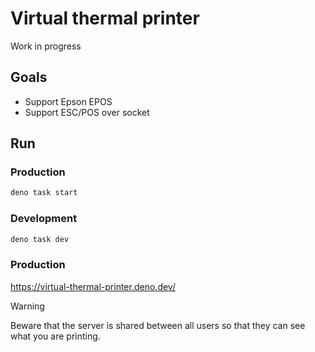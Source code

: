 # Virtual thermal printer

Work in progress

## Goals

- Support Epson EPOS
- Support ESC/POS over socket

## Run

### Production

```sh
deno task start
```

### Development

```sh
deno task dev
```

### Production

https://virtual-thermal-printer.deno.dev/

> [!WARNING]
> Beware that the server is shared between all users so that they can see what
> you are printing.
